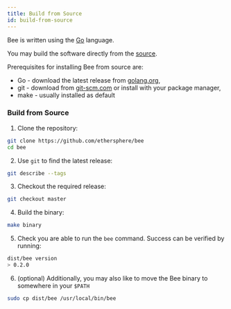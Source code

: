 ```yaml
---
title: Build from Source
id: build-from-source
---
```


Bee is written using the [Go](https://golang.org) language. 

You may build the software directly from the [source](https://github.com/ethersphere/bee).

Prerequisites for installing Bee from source are:

- Go - download the latest release from [golang.org](https://golang.org/dl),
- git - download from [git-scm.com](https://git-scm.com/) or install with your package manager,
- make - usually installed as default

### Build from Source

1) Clone the repository:
```sh
git clone https://github.com/ethersphere/bee
cd bee
```

2) Use `git` to find the latest release:
```sh
git describe --tags
```

3) Checkout the required release:

```sh
git checkout master
```

4) Build the binary:

```sh
make binary
```

5) Check you are able to run the `bee` command. Success can be verified by running:
```sh
dist/bee version
> 0.2.0
```

6) (optional) Additionally, you may also like to move the Bee binary to somewhere in your `$PATH`
```sh
sudo cp dist/bee /usr/local/bin/bee
```